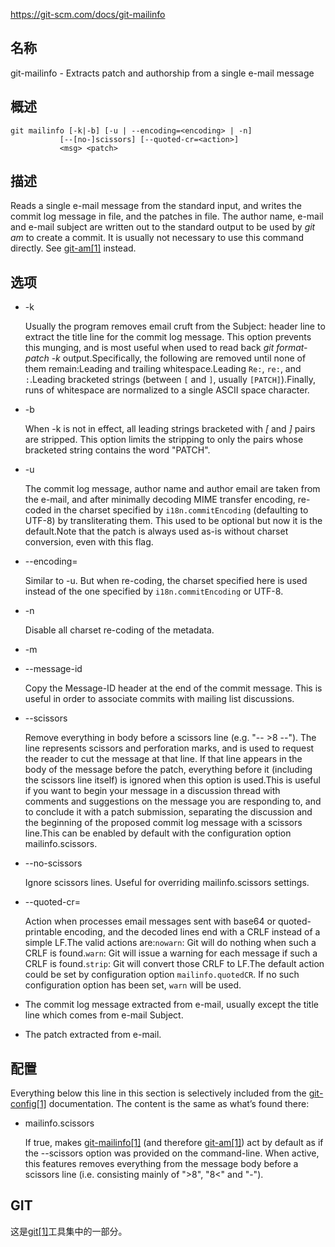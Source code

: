 https://git-scm.com/docs/git-mailinfo

## 名称

git-mailinfo - Extracts patch and authorship from a single e-mail message

## 概述

```
git mailinfo [-k|-b] [-u | --encoding=<encoding> | -n]
	       [--[no-]scissors] [--quoted-cr=<action>]
	       <msg> <patch>
```

## 描述

Reads a single e-mail message from the standard input, and writes the commit log message in <msg> file, and the patches in <patch> file. The author name, e-mail and e-mail subject are written out to the standard output to be used by *git am* to create a commit. It is usually not necessary to use this command directly. See [git-am[1]](../git-am) instead.

## 选项

- -k

  Usually the program removes email cruft from the Subject: header line to extract the title line for the commit log message. This option prevents this munging, and is most useful when used to read back *git format-patch -k* output.Specifically, the following are removed until none of them remain:Leading and trailing whitespace.Leading `Re:`, `re:`, and `:`.Leading bracketed strings (between `[` and `]`, usually `[PATCH]`).Finally, runs of whitespace are normalized to a single ASCII space character.

- -b

  When -k is not in effect, all leading strings bracketed with *[* and *]* pairs are stripped. This option limits the stripping to only the pairs whose bracketed string contains the word "PATCH".

- -u

  The commit log message, author name and author email are taken from the e-mail, and after minimally decoding MIME transfer encoding, re-coded in the charset specified by `i18n.commitEncoding` (defaulting to UTF-8) by transliterating them. This used to be optional but now it is the default.Note that the patch is always used as-is without charset conversion, even with this flag.

- --encoding=<encoding>

  Similar to -u. But when re-coding, the charset specified here is used instead of the one specified by `i18n.commitEncoding` or UTF-8.

- -n

  Disable all charset re-coding of the metadata.

- -m

- --message-id

  Copy the Message-ID header at the end of the commit message. This is useful in order to associate commits with mailing list discussions.

- --scissors

  Remove everything in body before a scissors line (e.g. "-- >8 --"). The line represents scissors and perforation marks, and is used to request the reader to cut the message at that line. If that line appears in the body of the message before the patch, everything before it (including the scissors line itself) is ignored when this option is used.This is useful if you want to begin your message in a discussion thread with comments and suggestions on the message you are responding to, and to conclude it with a patch submission, separating the discussion and the beginning of the proposed commit log message with a scissors line.This can be enabled by default with the configuration option mailinfo.scissors.

- --no-scissors

  Ignore scissors lines. Useful for overriding mailinfo.scissors settings.

- --quoted-cr=<action>

  Action when processes email messages sent with base64 or quoted-printable encoding, and the decoded lines end with a CRLF instead of a simple LF.The valid actions are:`nowarn`: Git will do nothing when such a CRLF is found.`warn`: Git will issue a warning for each message if such a CRLF is found.`strip`: Git will convert those CRLF to LF.The default action could be set by configuration option `mailinfo.quotedCR`. If no such configuration option has been set, `warn` will be used.

- <msg>

  The commit log message extracted from e-mail, usually except the title line which comes from e-mail Subject.

- <patch>

  The patch extracted from e-mail.

## 配置

Everything below this line in this section is selectively included from the [git-config[1]](../git-config) documentation. The content is the same as what’s found there:

- mailinfo.scissors

  If true, makes [git-mailinfo[1]](../git-mailinfo) (and therefore [git-am[1]](../git-am)) act by default as if the --scissors option was provided on the command-line. When active, this features removes everything from the message body before a scissors line (i.e. consisting mainly of ">8", "8<" and "-").

## GIT

  这是[git[1]](../../Git)工具集中的一部分。